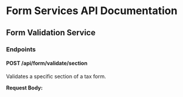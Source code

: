 # Form Services API Documentation

## Form Validation Service

### Endpoints

#### POST /api/form/validate/section
Validates a specific section of a tax form.

**Request Body:**
